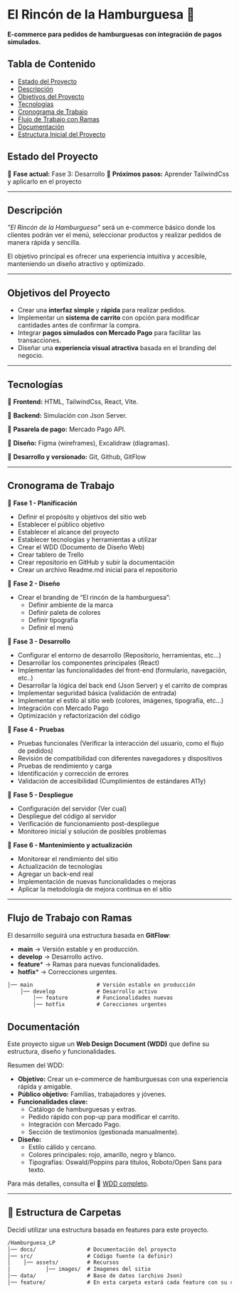 # **El Rincón de la Hamburguesa 🍔**
**E-commerce para pedidos de hamburguesas con integración de pagos simulados.**

## Tabla de Contenido
- [Estado del Proyecto](#estado-del-proyecto)
- [Descripción](#descripción)
- [Objetivos del Proyecto](#objetivos-del-proyecto)
- [Tecnologías](#tecnologías)
- [Cronograma de Trabajo](#cronograma-de-trabajo)
- [Flujo de Trabajo con Ramas](#flujo-de-trabajo-con-ramas)
- [Documentación](#documentación)
- [Estructura Inicial del Proyecto](#estructura-inicial-del-proyecto)



## Estado del Proyecto
📌 **Fase actual:** Fase 3: Desarrollo
📌 **Próximos pasos:** Aprender TailwindCss y aplicarlo en el proyecto

---

## Descripción
*"El Rincón de la Hamburguesa"* será un e-commerce básico donde los clientes podrán ver el menú, seleccionar productos y realizar pedidos de manera rápida y sencilla.

El objetivo principal es ofrecer una experiencia intuitiva y accesible, manteniendo un diseño atractivo y optimizado.

---

## Objetivos del Proyecto

- Crear una **interfaz simple** y **rápida** para realizar pedidos.
- Implementar un **sistema de carrito** con opción para modificar cantidades antes de confirmar la compra.
- Integrar **pagos simulados con Mercado Pago** para facilitar las transacciones.
- Diseñar una **experiencia visual atractiva** basada en el branding del negocio.

---

## Tecnologías

🔹 **Frontend:** HTML, TailwindCss, React, Vite.

🔹 **Backend:** Simulación con Json Server.

🔹 **Pasarela de pago:** Mercado Pago API.

🔹 **Diseño:** Figma (wireframes), Excalidraw (diagramas).

🔹 **Desarrollo y versionado:** Git, Github, GitFlow


---

## Cronograma de Trabajo

🔹 **Fase 1 - Planificación**

- Definir el propósito y objetivos del sitio web
- Establecer el público objetivo
- Establecer el alcance del proyecto
- Establecer tecnologías y herramientas a utilizar
- Crear el WDD (Documento de Diseño Web)
- Crear tablero de Trello
- Crear repositorio en GitHub y subir la documentación
- Crear un archivo Readme.md inicial para el repositorio


🔹 **Fase 2 - Diseño**

- Crear el branding de “El rincón de la hamburguesa”:
    - Definir ambiente de la marca
    - Definir paleta de colores
    - Definir tipografía
    - Definir el menú


🔹 **Fase 3 - Desarrollo**

- Configurar el entorno de desarrollo (Repositorio, herramientas, etc…)
- Desarrollar los componentes principales (React)
- Implementar las funcionalidades del front-end (formulario, navegación, etc..)
- Desarrollar la lógica del back end (Json Server) y el carrito de compras
- Implementar seguridad básica (validación de entrada)
- Implementar el estilo al sitio web (colores, imágenes, tipografía, etc…)
- Integración con Mercado Pago
- Optimización y refactorización del código


🔹 **Fase 4 - Pruebas**

- Pruebas funcionales (Verificar la interacción del usuario, como el flujo de pedidos)
- Revisión de compatibilidad con diferentes navegadores y dispositivos
- Pruebas de rendimiento y carga
- Identificación y corrección de errores
- Validación de accesibilidad (Cumplimientos de estándares A11y)


🔹 **Fase 5 - Despliegue**

- Configuración del servidor (Ver cual)
- Despliegue del código al servidor
- Verificación de funcionamiento post-despliegue
- Monitoreo inicial y solución de posibles problemas


🔹 **Fase 6 - Mantenimiento y actualización**

- Monitorear el rendimiento del sitio
- Actualización de tecnologías
- Agregar un back-end real
- Implementación de nuevas funcionalidades o mejoras
- Aplicar la metodología de mejora continua en el sitio




---

## Flujo de Trabajo con Ramas

El desarrollo seguirá una estructura basada en **GitFlow**:

- **main** → Versión estable y en producción.
- **develop** → Desarrollo activo.
- **feature*** → Ramas para nuevas funcionalidades.
- **hotfix*** → Correcciones urgentes.

```txt
│── main                    # Versión estable en producción
    │── develop             # Desarrollo activo
        │── feature         # Funcionalidades nuevas
        │── hotfix          # Corecciones urgentes

```

## Documentación

Este proyecto sigue un **Web Design Document (WDD)** que define su estructura, diseño y funcionalidades.

Resumen del WDD:
- **Objetivo:** Crear un e-commerce de hamburguesas con una experiencia rápida y amigable.
- **Público objetivo:** Familias, trabajadores y jóvenes.
- **Funcionalidades clave:**
  - Catálogo de hamburguesas y extras.
  - Pedido rápido con pop-up para modificar el carrito.
  - Integración con Mercado Pago.
  - Sección de testimonios (gestionada manualmente).
- **Diseño:**
  - Estilo cálido y cercano.
  - Colores principales: rojo, amarillo, negro y blanco.
  - Tipografías: Oswald/Poppins para títulos, Roboto/Open Sans para texto.

Para más detalles, consulta el 📄 [WDD completo](/docs/WDD%20-%20El%20Rincón%20de%20la%20hamburguesa%20.pdf).



___
## 📂 **Estructura de Carpetas**

Decidí utilizar una estructura basada en features para este proyecto.


```txt
/Hamburguesa_LP
│── docs/                # Documentación del proyecto
│── src/                 # Código fuente (a definir)
│    │── assets/         # Recursos
│           │── images/  # Imagenes del sitio
│── data/                # Base de datos (archivo Json)
│── feature/             # En esta carpeta estará cada feature con su carpeta propia